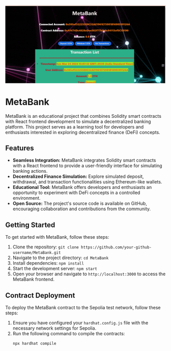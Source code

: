 ![img](https://github.com/Kuldeep12e/Metabank/blob/main/Screenshot%202024-03-24%20140957.png)
# MetaBank

MetaBank is an educational project that combines Solidity smart contracts with React frontend development to simulate a decentralized banking platform. This project serves as a learning tool for developers and enthusiasts interested in exploring decentralized finance (DeFi) concepts.

## Features

- **Seamless Integration:** MetaBank integrates Solidity smart contracts with a React frontend to provide a user-friendly interface for simulating banking actions.
- **Decentralized Finance Simulation:** Explore simulated deposit, withdrawal, and transaction functionalities using Ethereum-like wallets.
- **Educational Tool:** MetaBank offers developers and enthusiasts an opportunity to experiment with DeFi concepts in a controlled environment.
- **Open Source:** The project's source code is available on GitHub, encouraging collaboration and contributions from the community.

## Getting Started

To get started with MetaBank, follow these steps:

1. Clone the repository: `git clone https://github.com/your-github-username/MetaBank.git`
2. Navigate to the project directory: `cd MetaBank`
3. Install dependencies: `npm install`
4. Start the development server: `npm start`
5. Open your browser and navigate to `http://localhost:3000` to access the MetaBank frontend.

## Contract Deployment

To deploy the MetaBank contract to the Sepolia test network, follow these steps:

1. Ensure you have configured your `hardhat.config.js` file with the necessary network settings for Sepolia.
2. Run the following command to compile the contracts:
   ```bash
   npx hardhat compile
